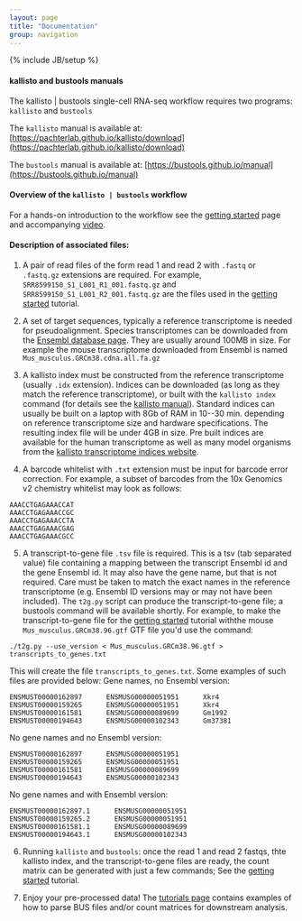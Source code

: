 ```yaml
---
layout: page
title: "Documentation"
group: navigation
---
```


{% include JB/setup %}

#### kallisto and bustools manuals

The kallisto &#124; bustools single-cell RNA-seq workflow requires two programs: `kallisto` and `bustools`

The `kallisto` manual is available at: [https://pachterlab.github.io/kallisto/download](https://pachterlab.github.io/kallisto/download)

The `bustools` manual is available at: [https://bustools.github.io/manual](https://bustools.github.io/manual)

#### Overview of the `kallisto | bustools` workflow

For a hands-on introduction to the workflow see the [getting started](https://colab.research.google.com/github/pachterlab/kallistobustools/blob/master/notebooks/kb_standard.ipynb) page and accompanying [video](https://www.youtube.com/watch?v=hWxnL86sak8).

#### Description of associated files:

1. A pair of read files of the form read 1 and read 2 with `.fastq` or `.fastq.gz` extensions are required. For example, `SRR8599150_S1_L001_R1_001.fastq.gz` and `SRR8599150_S1_L001_R2_001.fastq.gz` are the files used in the [getting started](https://colab.research.google.com/github/pachterlab/kallistobustools/blob/master/notebooks/kb_standard.ipynb) tutorial.

2. A set of target sequences, typically a reference transcriptome is needed for pseudoalignment. Species transcriptomes can be downloaded from the [Ensembl database page](https://uswest.ensembl.org/info/data/ftp/index.html). They are usually around 100MB in size. For example the mouse transcriptome downloaded from Ensembl is named `Mus_musculus.GRCm38.cdna.all.fa.gz`

3. A kallisto index must be constructed from the reference transcriptome (usually `.idx` extension). Indices can be downloaded (as long as they match the reference transcriptome), or built with the `kallisto index` command (for details see the [kallisto manual](https://pachterlab.github.io/kallisto/manual)). Standard indices can usually be built on a laptop with 8Gb of RAM in 10--30 min. depending on reference transcriptome size and hardware specifications. The resulting index file will be under 4GB in size. Pre built indices are available for the human transcriptome as well as many model organisms from the [kallisto transcriptome indices website](https://github.com/pachterlab/kallisto-transcriptome-indices).

4. A barcode whitelist with `.txt` extension must be input for barcode error correction. For example, a subset of barcodes from the 10x  Genomics v2 chemistry whitelist may look as follows:
```
AAACCTGAGAAACCAT
AAACCTGAGAAACCGC
AAACCTGAGAAACCTA
AAACCTGAGAAACGAG
AAACCTGAGAAACGCC
```

5. A transcript-to-gene file `.tsv` file is required. This is a tsv (tab separated value) file containing a mapping between the transcript Ensembl id and the gene Ensembl id. It may also have the gene name, but that is not required. Care must be taken to match the exact names in the reference transcriptome (e.g. Ensembl ID versions may or may not have been included). The `t2g.py` script can produce the transcript-to-gene file; a bustools command will be available shortly. For example, to make the transcript-to-gene file for the [getting started](https://www.kallistobus.tools/getting_started) tutorial withthe mouse `Mus_musculus.GRCm38.96.gtf` GTF file you'd use the command:
```
./t2g.py --use_version < Mus_musculus.GRCm38.96.gtf > transcripts_to_genes.txt
```
This will create the file `transcripts_to_genes.txt`. Some examples of such files are provided below:
Gene names, no Ensembl version:
```
ENSMUST00000162897      ENSMUSG00000051951      Xkr4
ENSMUST00000159265      ENSMUSG00000051951      Xkr4
ENSMUST00000161581      ENSMUSG00000089699      Gm1992
ENSMUST00000194643      ENSMUSG00000102343      Gm37381
```
No gene names and no Ensembl version:
```
ENSMUST00000162897      ENSMUSG00000051951
ENSMUST00000159265      ENSMUSG00000051951
ENSMUST00000161581      ENSMUSG00000089699
ENSMUST00000194643      ENSMUSG00000102343
```
No gene names and with Ensembl version:
```
ENSMUST00000162897.1      ENSMUSG00000051951
ENSMUST00000159265.2      ENSMUSG00000051951
ENSMUST00000161581.1      ENSMUSG00000089699
ENSMUST00000194643.1      ENSMUSG00000102343
```

6. Running `kallisto` and `bustools`: once the read 1 and read 2 fastqs, thte kallisto index, and the transcript-to-gene files are ready, the count matrix can be generated with just a few commands; See the [getting started](https://colab.research.google.com/github/pachterlab/kallistobustools/blob/master/notebooks/kb_standard.ipynb) tutorial.

7. Enjoy your pre-processed data! The [tutorials page](https://www.kallistobus.tools/tutorials) contains examples of how to parse BUS files and/or count matrices for downstream analysis.
